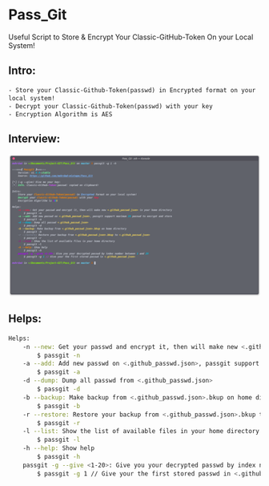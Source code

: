 # Pass_Git
Useful Script to Store &amp; Encrypt Your Classic-GitHub-Token On your Local System!

## Intro:
    - Store your Classic-Github-Token(passwd) in Encrypted format on your local system!
    - Decrypt your Classic-Github-Token(passwd) with your key
    - Encryption Algorithm is AES

## Interview:
![image](https://github.com/mehrdad-mixtape/Pass_Git/blob/master/images/index.png)

## Helps:
```bash
Helps:
    -n --new: Get your passwd and encrypt it, then will make new <.github_passwd.json> in your home directory
        $ passgit -n
    -a --add: Add new passwd on <.github_passwd.json>, passgit support maximum 20 passwd to encrypt and store
        $ passgit -a
    -d --dump: Dump all passwd from <.github_passwd.json>
        $ passgit -d
    -b --backup: Make backup from <.github_passwd.json>.bkup on home directory
        $ passgit -b
    -r --restore: Restore your backup from <.github_passwd.json>.bkup to <.github_passwd.json>
        $ passgit -r
    -l --list: Show the list of available files in your home directory
        $ passgit -l
    -h --help: Show help
        $ passgit -h
    passgit -g --give <1-20>: Give you your decrypted passwd by index number between 1 and 20
        $ passgit -g 1 // Give your the first stored passwd in <.github_passwd.json>
```
